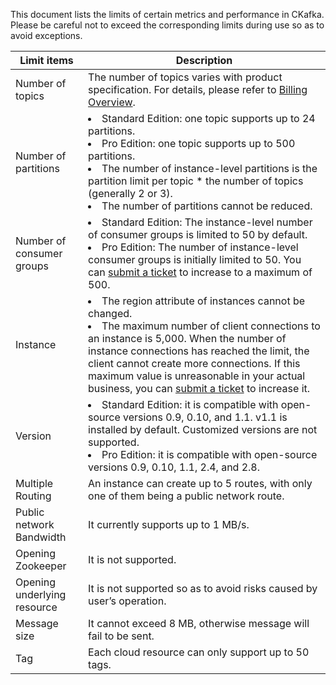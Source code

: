 This document lists the limits of certain metrics and performance in CKafka. Please be careful not to exceed the corresponding limits during use so as to avoid exceptions.


| Limit items              | Description                                       |
| ------------------- | ------------------------------------------------------------ |
| Number of topics        | The number of topics varies with product specification. For details, please refer to [Billing Overview](https://intl.cloud.tencent.com/document/product/597/11745). |
| Number of partitions | <li>Standard Edition: one topic supports up to 24 partitions. </li><li>Pro Edition: one topic supports up to 500 partitions. </li><li>The number of instance-level partitions is the partition limit per topic * the number of topics (generally 2 or 3). </li><li>The number of partitions cannot be reduced. </li> |
| Number of consumer groups | <li>Standard Edition: The instance-level number of consumer groups is limited to 50 by default. </li><li>Pro Edition: The number of instance-level consumer groups is initially limited to 50. You can [submit a ticket](https://console.cloud.tencent.com/workorder/category) to increase to a maximum of 500.</li> |
| Instance | <li>The region attribute of instances cannot be changed. </li><li>The maximum number of client connections to an instance is 5,000. When the number of instance connections has reached the limit, the client cannot create more connections. If this maximum value is unreasonable in your actual business, you can [submit a ticket](https://console.cloud.tencent.com/workorder/category) to increase it. </li> |
| Version | <li>Standard Edition: it is compatible with open-source versions 0.9, 0.10, and 1.1. v1.1 is installed by default. Customized versions are not supported.</li><li>Pro Edition: it is compatible with open-source versions 0.9, 0.10, 1.1, 2.4, and 2.8.</li> |
| Multiple Routing              | An instance can create up to 5 routes, with only one of them being a public network route.               |
| Public network Bandwidth               | It currently supports up to 1 MB/s.               |
| Opening Zookeeper      | It is not supported.                                                     |
| Opening underlying resource        | It is not supported so as to avoid risks caused by user’s operation.                       |
| Message size            | It cannot exceed 8 MB, otherwise message will fail to be sent.                         |
| Tag                | Each cloud resource can only support up to 50 tags. |

